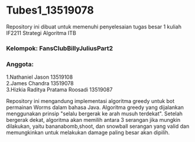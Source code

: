 # Tubes1_13519078

Repository ini dibuat untuk memenuhi penyelesaian tugas besar 1 kuliah IF2211 Strategi Algoritma ITB

### Kelompok: FansClubBillyJuliusPart2
### Anggota: 
1.Nathaniel Jason 13519108<br/>
2.James Chandra 13519078<br/>
3.Hizkia Raditya Pratama Roosadi 13519087<br/>

Repository ini mengandung implementasi algoritma greedy untuk bot permainan Worms dalam bahasa Java.
Algoritma greedy yang dijalankan menggunakan prinsip "selalu bergerak ke arah musuh terdekat". Setelah
bergerak dekat, algoritma akan memilih antara 3 serangan jika mungkin dilakukan, yaitu bananabomb,shoot, dan snowball
serangan yang valid dan memungkinkan untuk melakukan damage paling besar akan dipilih.<br/>






